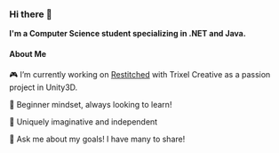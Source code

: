 ### Hi there 👋

**I'm a Computer Science student specializing in .NET and Java.**

#### About Me

 🎮 I’m currently working on [Restitched](https://www.youtube.com/watch?v=3R7e1X8UE7k "Watch the reveal trailer") with Trixel Creative as a passion project in Unity3D. 

 🍎 Beginner mindset, always looking to learn!
 
 💭 Uniquely imaginative and independent
 
 👑 Ask me about my goals! I have many to share!
